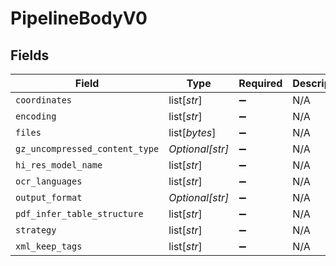 # PipelineBodyV0


## Fields

| Field                          | Type                           | Required                       | Description                    |
| ------------------------------ | ------------------------------ | ------------------------------ | ------------------------------ |
| `coordinates`                  | list[*str*]                    | :heavy_minus_sign:             | N/A                            |
| `encoding`                     | list[*str*]                    | :heavy_minus_sign:             | N/A                            |
| `files`                        | list[*bytes*]                  | :heavy_minus_sign:             | N/A                            |
| `gz_uncompressed_content_type` | *Optional[str]*                | :heavy_minus_sign:             | N/A                            |
| `hi_res_model_name`            | list[*str*]                    | :heavy_minus_sign:             | N/A                            |
| `ocr_languages`                | list[*str*]                    | :heavy_minus_sign:             | N/A                            |
| `output_format`                | *Optional[str]*                | :heavy_minus_sign:             | N/A                            |
| `pdf_infer_table_structure`    | list[*str*]                    | :heavy_minus_sign:             | N/A                            |
| `strategy`                     | list[*str*]                    | :heavy_minus_sign:             | N/A                            |
| `xml_keep_tags`                | list[*str*]                    | :heavy_minus_sign:             | N/A                            |